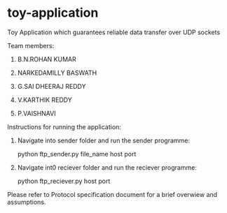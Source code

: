 # toy-application
Toy Application which guarantees reliable data transfer over UDP sockets

Team members:

1. B.N.ROHAN KUMAR

2. NARKEDAMILLY BASWATH

3. G.SAI DHEERAJ REDDY

4. V.KARTHIK REDDY

5. P.VAISHNAVI

Instructions for running the application:

1. Navigate into sender folder and run the sender programme:

	python ftp_sender.py file_name host port

2. Navigate int0 reciever folder and run the reciever programme:

	python ftp_reciever.py host port

Please refer to Protocol specification document for a brief overwiew and assumptions.
